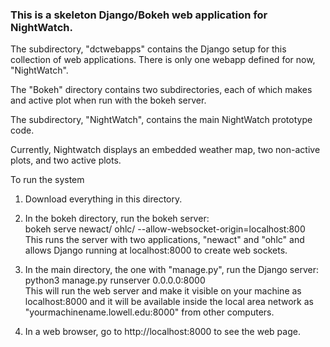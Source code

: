 ### This is a skeleton Django/Bokeh web application for NightWatch.

The subdirectory, "dctwebapps" contains the Django setup for this collection of web applications.  There
is only one webapp defined for now, "NightWatch".

The "Bokeh" directory contains two subdirectories, each of which makes and active plot when run with
the bokeh server.

The subdirectory, "NightWatch", contains the main NightWatch prototype code.

Currently, Nightwatch displays an embedded weather map, two non-active plots, and two active plots.

To run the system

1. Download everything in this directory.

2. In the bokeh directory, run the bokeh server:\
   bokeh serve newact/ ohlc/ --allow-websocket-origin=localhost:800\
   This runs the server with two applications, "newact" and "ohlc" and allows Django running
   at localhost:8000 to create web sockets.
  
3. In the main directory, the one with "manage.py", run the Django server:\
   python3 manage.py runserver 0.0.0.0:8000\
   This will run the web server and make it visible on your machine as localhost:8000
   and it will be available inside the local area network as "yourmachinename.lowell.edu:8000"
   from other computers.
   
 4. In a web browser, go to http://localhost:8000 to see the web page.

